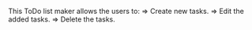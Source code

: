 This ToDo list maker allows the users to:
=> Create new tasks.
=> Edit the added tasks.
=> Delete the tasks.

































